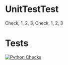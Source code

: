 # UnitTestTest
Check, 1, 2, 3, Check, 1, 2, 3

# Tests

[![Python Checks](https://github.com/ReinierZwikker/UnitTestTest/actions/workflows/pychecks.yml/badge.svg)](https://github.com/ReinierZwikker/UnitTestTest/actions/workflows/pychecks.yml)
